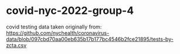 # covid-nyc-2022-group-4

covid testing data taken originally from:
https://github.com/nychealth/coronavirus-data/blob/097cbd70aa00eb635b17b177bc4546b2fce21895/tests-by-zcta.csv
